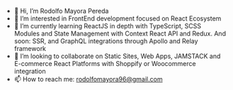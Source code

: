 - 👋 Hi, I’m Rodolfo Mayora Pereda
- 👀 I’m interested in FrontEnd development focused on React Ecosystem
- 🌱 I’m currently learning ReactJS in depth with TypeScript, SCSS Modules and State Management with Context React API and Redux. And soon: SSR, and GraphQL integrations through Apollo and Relay framework
- 💞️ I’m looking to collaborate on Static Sites, Web Apps, JAMSTACK and E-commerce React Platforms with Shoppify or Woocommerce integration
- 📫 How to reach me: rodolfomayora96@gmail.com

<!---
rodolfomayora/rodolfomayora is a ✨ special ✨ repository because its `README.md` (this file) appears on your GitHub profile.
You can click the Preview link to take a look at your changes.
--->
